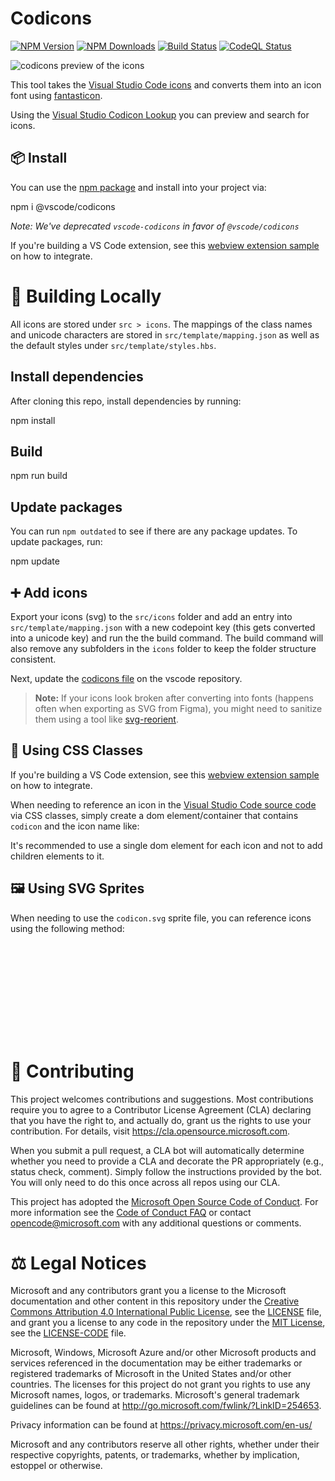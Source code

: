 # Codicons
 
[![NPM Version](https://img.shields.io/npm/v/@vscode/codicons)](https://www.npmjs.com/package/@vscode/codicons)
[![NPM Downloads](https://img.shields.io/npm/dw/@vscode/codicons)](https://www.npmjs.com/package/@vscode/codicons)
[![Build Status](https://github.com/microsoft/vscode-codicons/actions/workflows/build.yml/badge.svg)](https://github.com/microsoft/vscode-codicons/actions/workflows/build.yml)
[![CodeQL Status](https://github.com/microsoft/vscode-codicons/actions/workflows/codeql-analysis.yml/badge.svg)](https://github.com/microsoft/vscode-codicons/actions/workflows/build.yml)

![codicons preview of the icons](https://raw.githubusercontent.com/microsoft/vscode-codicons/main/preview.png)

This tool takes the [Visual Studio Code icons](https://github.com/microsoft/vscode-codicons/tree/main/src/icons) and converts them into an icon font using [fantasticon](https://github.com/tancredi/fantasticon).

Using the [Visual Studio Codicon Lookup](https://microsoft.github.io/vscode-codicons/dist/codicon.html) you can preview and search for icons.

## 📦 Install
You can use the [npm package](https://www.npmjs.com/package/@vscode/codicons) and install into your project via:

npm i @vscode/codicons

_Note: We've deprecated `vscode-codicons` in favor of `@vscode/codicons`_

If you're building a VS Code extension, see this [webview extension sample](https://github.com/microsoft/vscode-extension-samples/tree/master/webview-codicons-sample) on how to integrate.

# 🔨 Building Locally

All icons are stored under `src > icons`. The mappings of the class names and unicode characters are stored in `src/template/mapping.json` as well as the default styles under `src/template/styles.hbs`.

## Install dependencies
After cloning this repo, install dependencies by running:

npm install

## Build

npm run build

## Update packages

You can run `npm outdated` to see if there are any package updates. To update packages, run:

npm update

## ➕ Add icons

Export your icons (svg) to the `src/icons` folder and add an entry into `src/template/mapping.json` with a new codepoint key (this gets converted into a unicode key) and run the the build command. The build command will also remove any subfolders in the `icons` folder to keep the folder structure consistent.

Next, update the [codicons file](https://github.com/microsoft/vscode/blob/main/src/vs/base/browser/ui/codicons/codicon/codicon.ttf) on the vscode repository.

> **Note:** If your icons look broken after converting into fonts (happens often when exporting as SVG from Figma), you might need to sanitize them using a tool
> like [svg-reorient](https://github.com/bigtimebuddy/svg-reorient).

## 🎨 Using CSS Classes

If you're building a VS Code extension, see this [webview extension sample](https://github.com/microsoft/vscode-extension-samples/tree/main/webview-codicons-sample) on how to integrate.

When needing to reference an icon in the [Visual Studio Code source code](https://github.com/microsoft/vscode) via CSS classes, simply create a dom element/container that contains `codicon` and the icon name like:

<div class='codicon codicon-add'></div>

It's recommended to use a single dom element for each icon and not to add children elements to it.

## 🖼️ Using SVG Sprites

When needing to use the `codicon.svg` sprite file, you can reference icons using the following method:

<svg>
    <use xlink:href="codicon.svg#add" />
</svg>

# 🤝 Contributing

This project welcomes contributions and suggestions.  Most contributions require you to agree to a
Contributor License Agreement (CLA) declaring that you have the right to, and actually do, grant us
the rights to use your contribution. For details, visit https://cla.opensource.microsoft.com.

When you submit a pull request, a CLA bot will automatically determine whether you need to provide
a CLA and decorate the PR appropriately (e.g., status check, comment). Simply follow the instructions
provided by the bot. You will only need to do this once across all repos using our CLA.

This project has adopted the [Microsoft Open Source Code of Conduct](https://opensource.microsoft.com/codeofconduct/).
For more information see the [Code of Conduct FAQ](https://opensource.microsoft.com/codeofconduct/faq/) or
contact [opencode@microsoft.com](mailto:opencode@microsoft.com) with any additional questions or comments.

# ⚖️ Legal Notices

Microsoft and any contributors grant you a license to the Microsoft documentation and other content
in this repository under the [Creative Commons Attribution 4.0 International Public License](https://creativecommons.org/licenses/by/4.0/legalcode),
see the [LICENSE](LICENSE) file, and grant you a license to any code in the repository under the [MIT License](https://opensource.org/licenses/MIT), see the
[LICENSE-CODE](LICENSE-CODE) file.

Microsoft, Windows, Microsoft Azure and/or other Microsoft products and services referenced in the documentation
may be either trademarks or registered trademarks of Microsoft in the United States and/or other countries.
The licenses for this project do not grant you rights to use any Microsoft names, logos, or trademarks.
Microsoft's general trademark guidelines can be found at http://go.microsoft.com/fwlink/?LinkID=254653.

Privacy information can be found at https://privacy.microsoft.com/en-us/

Microsoft and any contributors reserve all other rights, whether under their respective copyrights, patents,
or trademarks, whether by implication, estoppel or otherwise.
